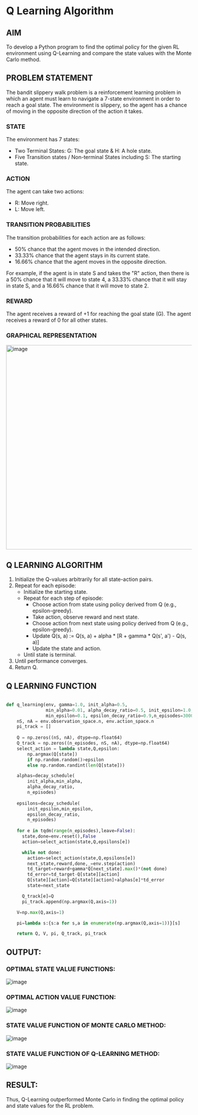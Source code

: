 
# Q Learning Algorithm

## AIM
To develop a Python program to find the optimal policy for the given RL environment using Q-Learning and compare the state values with the Monte Carlo method.

## PROBLEM STATEMENT
The bandit slippery walk problem is a reinforcement learning problem in which an agent must learn to navigate a 7-state environment in order to reach a goal state. The environment is slippery, so the agent has a chance of moving in the opposite direction of the action it takes.

### STATE 

The environment has 7 states:

* Two Terminal States: G: The goal state & H: A hole state.
* Five Transition states / Non-terminal States including S: The starting state.
    
### ACTION

The agent can take two actions:

 * R: Move right.
 * L: Move left.

### TRANSITION PROBABILITIES

The transition probabilities for each action are as follows:

* 50% chance that the agent moves in the intended direction.
* 33.33% chance that the agent stays in its current state.
* 16.66% chance that the agent moves in the opposite direction.
    
For example, if the agent is in state S and takes the "R" action, then there is a 50% chance that it will move to state 4, a 33.33% chance that it will stay in state S, and a 16.66% chance that it will move to state 2.

### REWARD

The agent receives a reward of +1 for reaching the goal state (G). The agent receives a reward of 0 for all other states.

### GRAPHICAL REPRESENTATION

<img width="553" alt="image" src="https://github.com/Monisha-11/q-learning/assets/93427240/01dc3ef9-7906-412b-b0ba-a7469c21e557">


## Q LEARNING ALGORITHM
1) Initialize the Q-values arbitrarily for all state-action pairs.
2) Repeat for each episode:
    * Initialize the starting state.
    * Repeat for each step of episode:
        * Choose action from state using policy derived from Q (e.g., epsilon-greedy).
        * Take action, observe reward and next state.
        * Choose action from next state using policy derived from Q (e.g., epsilon-greedy).
        * Update Q(s, a) := Q(s, a) + alpha * [R + gamma * Q(s', a') - Q(s, a)]
        * Update the state and action.
    * Until state is terminal.
3) Until performance converges.
4) Return Q.

## Q LEARNING FUNCTION

```python

def q_learning(env, gamma=1.0, init_alpha=0.5,
               min_alpha=0.01, alpha_decay_ratio=0.5, init_epsilon=1.0,
               min_epsilon=0.1, epsilon_decay_ratio=0.9,n_episodes=3000):
    nS, nA = env.observation_space.n, env.action_space.n
    pi_track = []
    
    Q = np.zeros((nS, nA), dtype=np.float64)
    Q_track = np.zeros((n_episodes, nS, nA), dtype=np.float64)
    select_action = lambda state,Q,epsilon: 
    	np.argmax(Q[state]) 
        if np.random.random()>epsilon 
        else np.random.randint(len(Q[state]))

    alphas=decay_schedule(
        init_alpha,min_alpha,
        alpha_decay_ratio,
        n_episodes)
    
    epsilons=decay_schedule(
        init_epsilon,min_epsilon,
        epsilon_decay_ratio,
        n_episodes)
    
    for e in tqdm(range(n_episodes),leave=False):
      state,done=env.reset(),False
      action=select_action(state,Q,epsilons[e])

      while not done:
        action=select_action(state,Q,epsilons[e])
        next_state,reward,done,_=env.step(action)
        td_target=reward+gamma*Q[next_state].max()*(not done)
        td_error=td_target-Q[state][action]
        Q[state][action]=Q[state][action]+alphas[e]*td_error
        state=next_state

      Q_track[e]=Q
      pi_track.append(np.argmax(Q,axis=1))

    V=np.max(Q,axis=1)

    pi=lambda s:{s:a for s,a in enumerate(np.argmax(Q,axis=1))}[s]

    return Q, V, pi, Q_track, pi_track

```

## OUTPUT:

### OPTIMAL STATE VALUE FUNCTIONS:
![image](https://github.com/Archana2003-Jkumar/q-learning/assets/93427594/27aa3006-2f3d-45c6-b5ae-be8ca43dbb16)

### OPTIMAL ACTION VALUE FUNCTION:

![image](https://github.com/Archana2003-Jkumar/q-learning/assets/93427594/e86dd251-33fb-4b97-bd30-60c5fd6506f4)


### STATE VALUE FUNCTION OF MONTE CARLO METHOD:

![image](https://github.com/Archana2003-Jkumar/q-learning/assets/93427594/57ff583d-d632-457f-b060-0e27fafd4805)


### STATE VALUE FUNCTION OF Q-LEARNING METHOD:

![image](https://github.com/Archana2003-Jkumar/q-learning/assets/93427594/f490569a-83ac-48b2-ac18-8069a73d0574)

## RESULT:

Thus, Q-Learning outperformed Monte Carlo in finding the optimal policy and state values for the RL problem.
